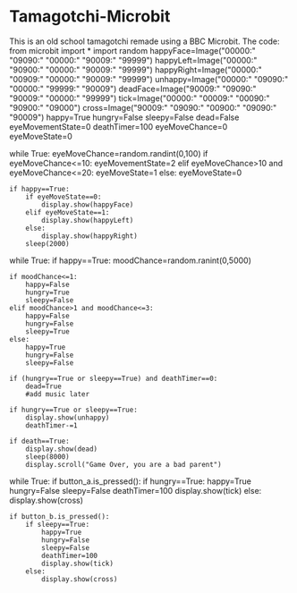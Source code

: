 # Tamagotchi-Microbit
This is an old school tamagotchi remade using a BBC Microbit.
The code:
from microbit import *
import random
happyFace=Image("00000:"
                "09090:"
                "00000:"
                "90009:"
                "99999")
happyLeft=Image("00000:"
                "90900:"
                "00000:"
                "90009:"
                "99999")
happyRight=Image("00000:"
                 "00909:"
                 "00000:"
                 "90009:"
                 "99999")
unhappy=Image("00000:"
              "09090:"
              "00000:"
              "99999:"
              "90009")
deadFace=Image("90009:"
               "09090:"
               "90009:"
               "00000:"
               "99999")
tick=Image("00000:"
           "00009:"
           "00090:"
           "90900:"
           "09000")
cross=Image("90009:"
            "09090:"
            "00900:"
            "09090:"
            "90009")
happy=True
hungry=False
sleepy=False
dead=False
eyeMovementState=0
deathTimer=100
eyeMoveChance=0
eyeMoveState=0

while True:
    eyeMoveChance=random.randint(0,100)
    if eyeMoveChance<=10:
        eyeMovementState=2
    elif eyeMoveChance>10 and eyeMoveChance<=20:
        eyeMoveState=1
    else:
        eyeMoveState=0
    
    if happy==True:
        if eyeMoveState==0:
            display.show(happyFace)
        elif eyeMoveState==1:
            display.show(happyLeft)
        else:
            display.show(happyRight)
        sleep(2000)

while True:
    if happy==True:
        moodChance=random.ranint(0,5000)
    
    if moodChance<=1:
        happy=False
        hungry=True
        sleepy=False
    elif moodChance>1 and moodChance<=3:
        happy=False
        hungry=False
        sleepy=True
    else:
        happy=True
        hungry=False
        sleepy=False
    
    if (hungry==True or sleepy==True) and deathTimer==0:
        dead=True
        #add music later
    
    if hungry==True or sleepy==True:
        display.show(unhappy)
        deathTimer-=1
    
    if death==True:
        display.show(dead)
        sleep(8000)
        display.scroll("Game Over, you are a bad parent")

while True:
    if button_a.is_pressed():
        if hungry==True:
            happy=True
            hungry=False
            sleepy=False
            deathTimer=100
            display.show(tick)
        else:
            display.show(cross)
    
    if button_b.is_pressed():
        if sleepy==True:
            happy=True
            hungry=False
            sleepy=False
            deathTimer=100
            display.show(tick)
        else:
            display.show(cross)
